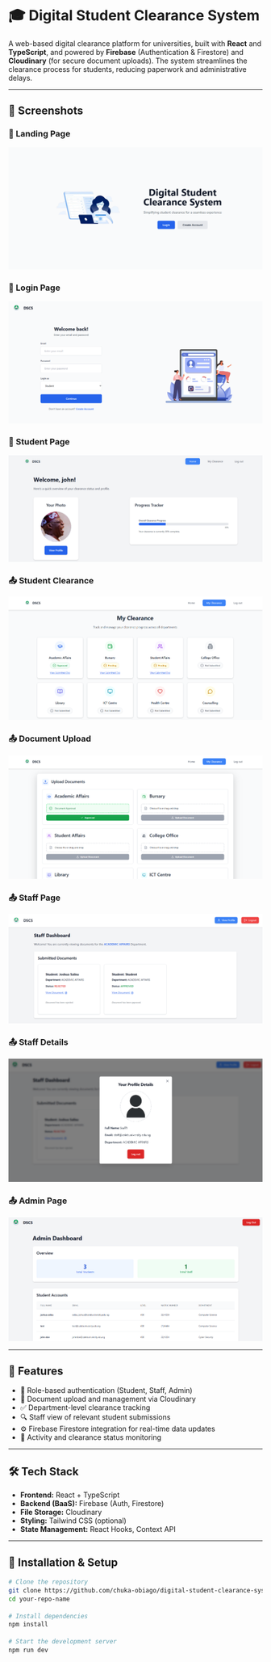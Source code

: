 # 🎓 Digital Student Clearance System

A web-based digital clearance platform for universities, built with **React** and **TypeScript**, and powered by **Firebase** (Authentication & Firestore) and **Cloudinary** (for secure document uploads). The system streamlines the clearance process for students, reducing paperwork and administrative delays.

---

## 📸 Screenshots

### 🔐 Landing Page
![Landing](./src/assets/screenshots/dscs-welcome-page.PNG)

### 🔐 Login Page
![Login](./src/assets/screenshots/dscs-login-page.PNG)

### 🧾 Student Page
![Student](./src/assets/screenshots/dscs-student-page.PNG)

### 📤 Student Clearance
![Clearance](./src/assets/screenshots/dscs-myclearance-page.PNG)

### 📤 Document Upload
![Upload](./src/assets/screenshots/dscs-student-upload.PNG)

### 📤 Staff Page
![Staff](./src/assets/screenshots/dscs-staff-page.PNG)

### 📤 Staff Details
![Staff Details](./src/assets/screenshots/dscs-staffdetails-page.PNG)

### 📤 Admin Page
![Admin](./src/assets/screenshots/dscs_admin_page.PNG)

---
## 🚀 Features

- 🔐 Role-based authentication (Student, Staff, Admin)
- 📄 Document upload and management via Cloudinary
- ✅ Department-level clearance tracking
- 🔍 Staff view of relevant student submissions
- ⚙️ Firebase Firestore integration for real-time data updates
- 🧾 Activity and clearance status monitoring

---

## 🛠️ Tech Stack

- **Frontend:** React + TypeScript
- **Backend (BaaS):** Firebase (Auth, Firestore)
- **File Storage:** Cloudinary
- **Styling:** Tailwind CSS (optional)
- **State Management:** React Hooks, Context API 

---

## 🧪 Installation & Setup

```bash
# Clone the repository
git clone https://github.com/chuka-obiago/digital-student-clearance-system.git
cd your-repo-name

# Install dependencies
npm install

# Start the development server
npm run dev
